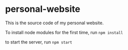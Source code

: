 # personal-website
This is the source code of my personal website.


To install node modules for the first time, run
`npm install`

to start the server, run
`npm start`

